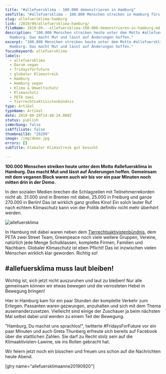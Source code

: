 ```yaml
---
title: "#allefuersklima - 100.000 demonstrieren in Hamburg"
seoTitle: "#allefuersklima - 100.000 Menschen streiken in Hamburg fürs Klima"
slug: allefuersklima-hamburg
link: /2019/09/allefuersklima-hamburg/
fileName: 2019-09---allefuersklima-100-000-demonstrieren-in-hamburg.md
description: "100.000 Menschen streiken heute unter dem Motto #allefuersklima in
  Hamburg. Das macht Mut und lässt auf Änderungen hoffen."
excerpt: "100.000 Menschen streiken heute unter dem Motto #allefuersklima in
  Hamburg. Das macht Mut und lässt auf Änderungen hoffen."
focusKeyword: allefuersklima
labels:
  - allefuersklima
  - Darum vegan
  - fridaysforfuture
  - globaler Klimastreik
  - Hamburg
  - Hamburg vegan
  - Klima & Umweltschutz
  - Klimaschutz
  - PETA zwei
  - Tierrechtsaktivistenbündnis
type: Artikel
typeName: Artikel
date: 2019-09-20T14:48:24.000Z
status: publish
isWerbung: false
isAffiliate: false
thumbnailId: "26299"
image: /img/demo.jpg
errors: []
subTitle: Globaler Klimastreik gut besucht
  
---
```


**100.000 Menschen streiken heute unter dem Motto #allefuersklima in Hamburg.
Das macht Mut und lässt auf Änderungen hoffen. Gemeinsam mit dem veganen Block
waren auch wir bis vor ein paar Minuten noch mitten drin in der Demo.**

In den sozialen Medien brechen die Schlagzeilen mit Teilnehmerrekorden nicht ab.
31.000 sind in Bremen mit dabei, 25.000 in Freiburg und ganze 270.000 in Berlin!
Das ist wirklich ganz großes Kino! Ein solch lauter Ruf nach echtem Klimaschutz
kann von der Politik definitiv nicht mehr überhört werden.

![allefuersklima](http://cardamonchai.com/wp-content/uploads/2019/09/2019-09-20-allefuersklima-13-400x300.jpg "Mit dem Tierrechtsaktivistenbündnis in Hamburg fürs Klima auf der Straße")

In Hamburg mit dabei waren neben dem
[Tierrechtsaktivistenbündnis](/2019/08/animal-rights-march-2019/), dem PETA zwei
Street Team, Greenpeace noch viele weitere Gruppen, Vereine, natürlich jede
Menge Schulklassen, komplette Firmen, Familien und Nachbarn. Globaler
Klimaschutz ist eben Pflicht! Das ist inzwischen vielen Menschen wirklich klar
geworden. Richtig so!

## #allefuersklima muss laut bleiben!

Wichtig ist, sich jetzt nicht auszuruhen und laut zu bleiben! Nur alle gemeinsam
können wir etwas bewegen und die verrosteten Hebel in Bewegung bringen!

Hier in Hamburg kam für ein paar Stunden der komplette Verkehr zum Erliegen.
Passanten waren gezwungen, anzuhalten und sich mit dem Thema
auseinanderzusetzen. Vielleicht sind einige der Zuschauer ja beim nächsten Mal
selbst dabei und werden zu einem Teil der Bewegung.

"Hamburg, Du machst uns sprachlos!", twitterte #FridaysForFuture vor ein paar
Minuten und auch Greta Thunberg erfreute sich bereits auf Facebook über die
stattlichen Zahlen. Sie darf zu Recht stolz sein auf die Klimaaktivisten-Lawine,
sie ins Rollen gebracht hat.

Wir feiern jetzt noch ein bisschen und freuen uns schon auf die Nachrichten
heute Abend.

[glry name="allefuersklimaanne20190920"]

  